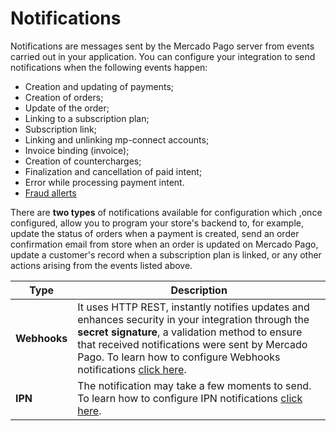 # Notifications

Notifications are messages sent by the Mercado Pago server from events carried out in your application. You can configure your integration to send notifications when the following events happen:

* Creation and updating of payments;
* Creation of orders;
* Update of the order;
* Linking to a subscription plan;
* Subscription link;
* Linking and unlinking mp-connect accounts;
* Invoice binding (invoice);
* Creation of countercharges;
* Finalization and cancellation of paid intent;
* Error while processing payment intent.
* [Fraud allerts](/developers/en/docs/additional-content/chargebacks/how-to-prevent#bookmark_fraud_alert)

There are **two types** of notifications available for configuration which ,once configured, allow you to program your store's backend to, for example, update the status of orders when a payment is created, send an order confirmation email from store when an order is updated on Mercado Pago, update a customer's record when a subscription plan is linked, or any other actions arising from the events listed above.

| Type | Description |
| --- | --- |
| **Webhooks** | It uses HTTP REST, instantly notifies updates and enhances security in your integration through the **secret signature**, a validation method to ensure that received notifications were sent by Mercado Pago. To learn how to configure Webhooks notifications [click here](/developers/pt/guides/additional-content/your-integrations/webhooks). |
| **IPN** | The notification may take a few moments to send. To learn how to configure IPN notifications [click here](/developers/pt/guides/additional-content/your-integrations/ipn). |